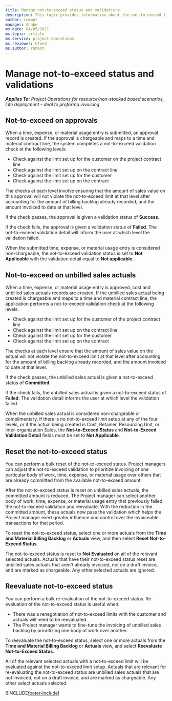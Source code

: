 ```yaml
---
title: Manage not-to-exceed status and validations 
description: This topic provides information about the not-to-exceed limit checks performed in Project Operations. 
author: rumant
manager: Annbe
ms.date: 04/05/2021
ms.topic: article
ms.service: project-operations
ms.reviewer: kfend 
ms.author: rumant
---
```


# Manage not-to-exceed status and validations 

_**Applies To:** Project Operations for resource/non-stocked based scenarios, Lite deployment - deal to proforma invoicing_

## Not-to-exceed on approvals

When a time, expense, or material usage entry is submitted, an approval record is created. If the approval is chargeable and maps to a time and material contract line, the system completes a not-to-exceed validation check at the following levels:

  - Check against the limit set up for the customer on the project contract line
  - Check against the limit set up on the contract line
  - Check against the limit set up for the customer
  - Check against the limit set up on the contract

The checks at each level involve ensuring that the amount of sales value on this approval will not violate the not-to-exceed limit at that level after accounting for the amount of billing backlog already recorded, and the amount invoiced to date at that level.

If the check passes, the approval is given a validation status of **Success**.

If the check fails, the approval is given a validation status of **Failed**. The not-to-exceed validation detail will inform the user at which level the validation failed.

When the submitted time, expense, or material usage entry is considered non-chargeable, the not-to-exceed validation status is set to **Not Applicable** with the validation detail equal to **Not applicable**.

## Not-to-exceed on unbilled sales actuals

When a time, expense, or material usage entry is approved, cost and unbilled sales actuals records are created. If the unbilled sales actual being created is chargeable and maps to a time and material contract line, the application performs a not-to-exceed validation check at the following levels:

  - Check against the limit set up for the customer of the project contract line
  - Check against the limit set up on the contract line
  - Check against the limit set up for the customer
  - Check against the limit set up on the contract

The checks at each level ensure that the amount of sales value on the actual will not violate the not-to-exceed limit at that level after accounting for the amount of billing backlog already recorded, and the amount invoiced to date at that level.

If the check passes, the unbilled sales actual is given a not-to-exceed status of **Committed**.

If the check fails, the unbilled sales actual is given a not-to-exceed status of **Failed**. The validation detail informs the user at which level the validation failed.

When the unbilled sales actual is considered non-chargeable or complimentary, if there is no not-to-exceed limit setup at any of the four levels, or if the actual being created is Cost, Retainer, Resourcing Unit, or Inter-organization Sales, the **Not-to-Exceed Status** and **Not-to-Exceed Validation Detail** fields must be set to **Not Applicable**.

## Reset the not-to-exceed status

You can perform a bulk reset of the not-to-exceed status. Project managers can adjust the not-to-exceed validation to prioritize invoicing of one particular body of work, time, expense, or material usage over others that are already committed from the available not-to-exceed amount.

After the not-to-exceed status is reset on unbilled sales actuals, the committed amount is reduced. The Project manager can select another body of work, time, expense, or material usage entry that previously failed the not-to-exceed validation and reevaluate. With the reduction in the committed amount, these actuals now pass the validation which helps the Project manager exert greater influence and control over the invoiceable transactions for that period.

To reset the not-to-exceed status, select one or more actuals from the **Time and Material Billing Backlog** or **Actuals** view, and then select **Reset Not-to-Exceed Status**.

The not-to-exceed status is reset to **Not Evaluated** on all of the relevant selected actuals. Actuals that have their not-to-exceed status reset are unbilled sales actuals that aren't already invoiced, not on a draft invoice, and are marked as chargeable. Any other selected actuals are ignored.

## Reevaluate not-to-exceed status

You can perform a bulk re-evaluation of the not-to-exceed status. Re-evaluation of the not-to-exceed status is useful when:

  - There was a renegotiation of not-to-exceed limits with the customer and actuals will need to be reevaluated.
  - The Project manager wants to fine-tune the invoicing of unbilled sales backlog by prioritizing one body of work over another.

To reevaluate the not-to-exceed status, select one or more actuals from the **Time and Material Billing Backlog** or **Actuals** view, and select **Reevaluate Not-to-Exceed Status**.

All of the relevant selected actuals with a not-to-exceed limit will be evaluated against the not-to-exceed limit setup. Actuals that are relevant for re-evaluating the not-to-exceed status are unbilled sales actuals that are not invoiced, not on a draft invoice, and are marked as chargeable. Any other select actuals selected.


[!INCLUDE[footer-include](../../includes/footer-banner.md)]
